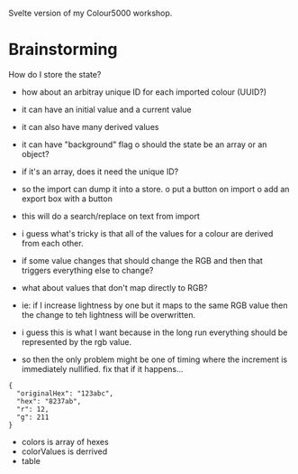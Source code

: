 Svelte version of my Colour5000 workshop.

# Brainstorming

How do I store the state?
- how about an arbitray unique ID for each imported colour (UUID?)
- it can have an initial value and a current value
 - it can also have many derived values
 - it can have "background" flag
o should the state be an array or an object?
 - if it's an array, does it need the unique ID?

- so the import can dump it into a store.
o put a button on import
o add an export box with a button
 - this will do a search/replace on text from import

- i guess what's tricky is that all of the values for a colour are derived from each other.
- if some value changes that should change the RGB and then that triggers everything else to change?
- what about values that don't map directly to RGB?
 - ie: if I increase lightness by one but it maps to the same RGB value then the change to teh lightness will be overwritten.
 - i guess this is what I want because in the long run everything should be represented by the rgb value.
 - so then the only problem might be one of timing where the increment is immediately nullified.  fix that if it happens...

```
{
  "originalHex": "123abc",
  "hex": "8237ab",
  "r": 12,
  "g": 211
}
```

- colors is array of hexes
- colorValues is derrived
- table
